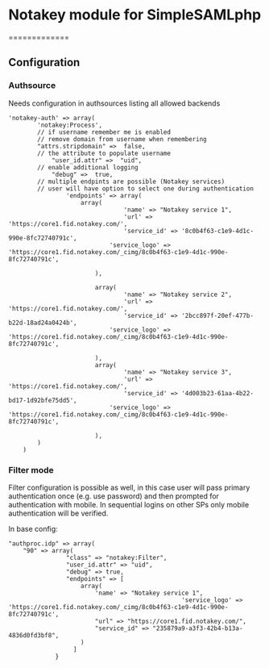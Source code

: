 # Notakey module for SimpleSAMLphp
=============

## Configuration 

### Authsource

Needs configuration in authsources listing all allowed backends

```
'notakey-auth' => array(
        'notakey:Process',
		// if username remember me is enabled 
		// remove domain from username when remembering 
		"attrs.stripdomain" =>  false,
		// the attribute to populate username
    	 	"user_id.attr" =>  "uid",
		// enable additional logging 
    	 	"debug" =>  true,
		// multiple endpints are possible (Notakey services) 
		// user will have option to select one during authentication
                'endpoints' => array(
					array(
    							'name' => "Notakey service 1",
    							'url' => 'https://core1.fid.notakey.com/',
    							'service_id' => '8c0b4f63-c1e9-4d1c-990e-8fc72740791c',
							'service_logo' => 'https://core1.fid.notakey.com/_cimg/8c0b4f63-c1e9-4d1c-990e-8fc72740791c',

    					),

	    				array(
	    						'name' => "Notakey service 2",
	    						'url' => 'https://core1.fid.notakey.com/',
	    						'service_id' => '2bcc897f-20ef-477b-b22d-18ad24a0424b',
							'service_logo' => 'https://core1.fid.notakey.com/_cimg/8c0b4f63-c1e9-4d1c-990e-8fc72740791c',

	    				),
	    				array(
	    						'name' => "Notakey service 3",
	    						'url' => 'https://core1.fid.notakey.com/',
	    						'service_id' => '4d003b23-61aa-4b22-bd17-1d92bfe75dd5',
							'service_logo' => 'https://core1.fid.notakey.com/_cimg/8c0b4f63-c1e9-4d1c-990e-8fc72740791c',

	    				),
		)
    )
```


### Filter mode

Filter configuration is possible as well, in this case user will pass primary authentication once (e.g. use password) and then prompted for  authentication with mobile.
In sequential logins on other SPs only mobile authentication will be verified. 


In base config:

```
"authproc.idp" => array(
	"90" => array(
				"class" => "notakey:Filter",
				"user_id.attr" => "uid",
				"debug" => true,
				"endpoints" => [
					array(
						'name' => "Notakey service 1",
                                                'service_logo' => 'https://core1.fid.notakey.com/_cimg/8c0b4f63-c1e9-4d1c-990e-8fc72740791c',
						"url" => "https://core1.fid.notakey.com/",
						"service_id" => "235879a9-a3f3-42b4-b13a-4836d0fd3bf8",
					)
				  ]
			 }

```
